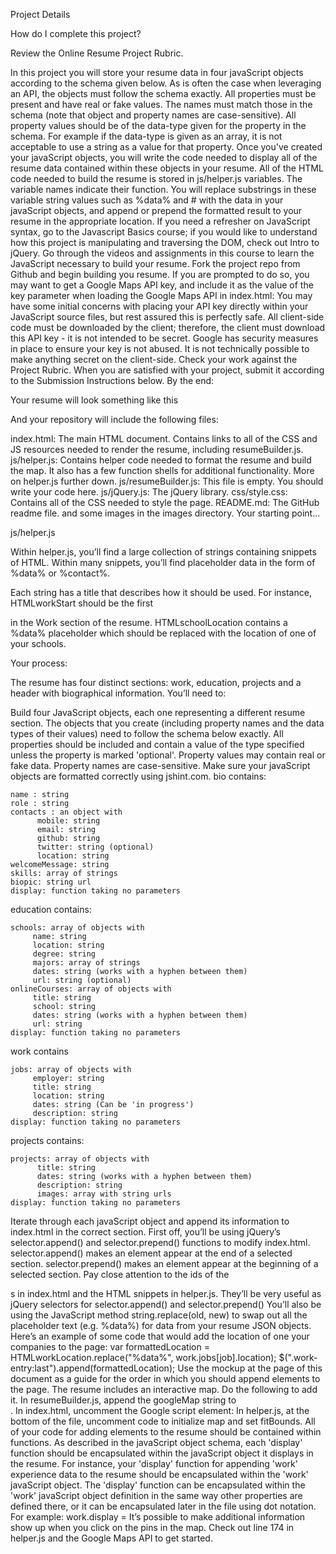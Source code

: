 Project Details

How do I complete this project?

Review the Online Resume Project Rubric.

In this project you will store your resume data in four javaScript objects according to the schema given below. As is often the case when leveraging an API, the objects must follow the schema exactly. All properties must be present and have real or fake values. The names must match those in the schema (note that object and property names are case-sensitive). All property values should be of the data-type given for the property in the schema. For example if the data-type is given as an array, it is not acceptable to use a string as a value for that property.
Once you've created your javaScript objects, you will write the code needed to display all of the resume data contained within these objects in your resume.
All of the HTML code needed to build the resume is stored in js/helper.js variables. The variable names indicate their function. You will replace substrings in these variable string values such as %data% and # with the data in your javaScript objects, and append or prepend the formatted result to your resume in the appropriate location.
If you need a refresher on JavaScript syntax, go to the Javascript Basics course; if you would like to understand how this project is manipulating and traversing the DOM, check out Intro to jQuery.
Go through the videos and assignments in this course to learn the JavaScript necessary to build your resume.
Fork the project repo from Github and begin building you resume.
If you are prompted to do so, you may want to get a Google Maps API key, and include it as the value of the key parameter when loading the Google Maps API in index.html: <script src="http://maps.googleapis.com/maps/api/js?libraries=places&key=[YOUR_API_KEY]"></script> You may have some initial concerns with placing your API key directly within your JavaScript source files, but rest assured this is perfectly safe. All client-side code must be downloaded by the client; therefore, the client must download this API key - it is not intended to be secret. Google has security measures in place to ensure your key is not abused. It is not technically possible to make anything secret on the client-side.
Check your work against the Project Rubric.
When you are satisfied with your project, submit it according to the Submission Instructions below.
By the end:

Your resume will look something like this 

And your repository will include the following files:

index.html: The main HTML document. Contains links to all of the CSS and JS resources needed to render the resume, including resumeBuilder.js.
js/helper.js: Contains helper code needed to format the resume and build the map. It also has a few function shells for additional functionality. More on helper.js further down.
js/resumeBuilder.js: This file is empty. You should write your code here.
js/jQuery.js: The jQuery library.
css/style.css: Contains all of the CSS needed to style the page.
README.md: The GitHub readme file.
and some images in the images directory.
Your starting point...

js/helper.js

Within helper.js, you’ll find a large collection of strings containing snippets of HTML. Within many snippets, you’ll find placeholder data in the form of %data% or %contact%.

Each string has a title that describes how it should be used. For instance, HTMLworkStart should be the first <div> in the Work section of the resume. HTMLschoolLocation contains a %data% placeholder which should be replaced with the location of one of your schools.

Your process:

The resume has four distinct sections: work, education, projects and a header with biographical information. You’ll need to:

Build four JavaScript objects, each one representing a different resume section. The objects that you create (including property names and the data types of their values) need to follow the schema below exactly. All properties should be included and contain a value of the type specified unless the property is marked 'optional'. Property values may contain real or fake data. Property names are case-sensitive. Make sure your javaScript objects are formatted correctly using jshint.com.
bio contains:

    name : string
    role : string
    contacts : an object with
          mobile: string
          email: string 
          github: string
          twitter: string (optional)
          location: string
    welcomeMessage: string 
    skills: array of strings
    biopic: string url
    display: function taking no parameters
education contains:

    schools: array of objects with
         name: string
         location: string
         degree: string
         majors: array of strings
         dates: string (works with a hyphen between them)
         url: string (optional)
    onlineCourses: array of objects with
         title: string
         school: string
         dates: string (works with a hyphen between them)
         url: string
    display: function taking no parameters
work contains

    jobs: array of objects with
         employer: string 
         title: string 
         location: string 
         dates: string (Can be 'in progress')
         description: string 
    display: function taking no parameters
projects contains:

    projects: array of objects with
          title: string 
          dates: string (works with a hyphen between them)
          description: string
          images: array with string urls
    display: function taking no parameters
Iterate through each javaScript object and append its information to index.html in the correct section.
First off, you’ll be using jQuery’s selector.append() and selector.prepend() functions to modify index.html. selector.append() makes an element appear at the end of a selected section. selector.prepend() makes an element appear at the beginning of a selected section.
Pay close attention to the ids of the <div>s in index.html and the HTML snippets in helper.js. They’ll be very useful as jQuery selectors for selector.append() and selector.prepend()
You’ll also be using the JavaScript method string.replace(old, new) to swap out all the placeholder text (e.g. %data%) for data from your resume JSON objects.
Here’s an example of some code that would add the location of one your companies to the page:
var formattedLocation = HTMLworkLocation.replace("%data%", work.jobs[job].location);
$(".work-entry:last").append(formattedLocation);
Use the mockup at the page of this document as a guide for the order in which you should append elements to the page.
The resume includes an interactive map. Do the following to add it.
In resumeBuilder.js, append the googleMap string to <div id=”mapDiv”>.
In index.html, uncomment the Google script element: <script type="text/javascript" src="http://maps.googleapis.com/maps/api/js?libraries=places"></script>
In helper.js, at the bottom of the file, uncomment code to initialize map and set fitBounds.
All of your code for adding elements to the resume should be contained within functions.
As described in the javaScript object schema, each 'display' function should be encapsulated within the javaScript object it displays in the resume. For instance, your 'display' function for appending 'work' experience data to the resume should be encapsulated within the 'work' javaScript object. The 'display' function can be encapsulated within the 'work' javaScript object definition in the same way other properties are defined there, or it can be encapsulated later in the file using dot notation. For example: work.display =
It’s possible to make additional information show up when you click on the pins in the map. Check out line 174 in helper.js and the Google Maps API to get started.
